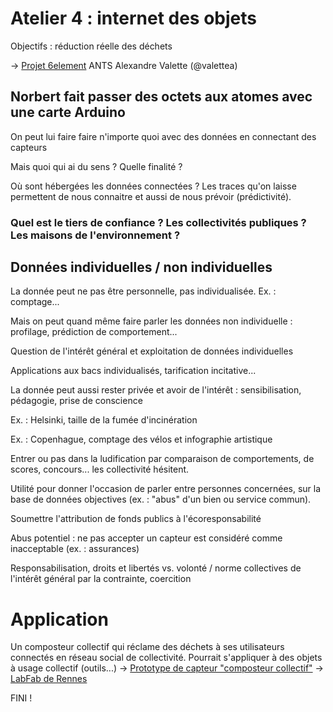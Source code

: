 # Atelier 4 : internet des objets

Objectifs : réduction réelle des déchets

-> [Projet 6element](https://vallettea.github.io/talks/papis.io.html#slide-0) ANTS Alexandre Valette (@valettea)

## Norbert fait passer des octets aux atomes avec une carte Arduino

On peut lui faire faire n'importe quoi avec des données en connectant des capteurs

Mais quoi qui ai du sens ? Quelle finalité ?

Où sont hébergées les données connectées ? Les traces qu'on laisse permettent de nous connaitre et aussi de nous prévoir (prédictivité).

### Quel est le tiers de confiance ? Les collectivités publiques ? Les maisons de l'environnement ? 

## Données individuelles / non individuelles

La donnée peut ne pas être personnelle, pas individualisée. Ex. : comptage...

Mais on peut quand même faire parler les données non individuelle : profilage, prédiction de comportement...

Question de l'intérêt général et exploitation de données individuelles

Applications aux bacs individualisés, tarification incitative...

La donnée peut aussi rester privée et avoir de l'intérêt : sensibilisation, pédagogie, prise de conscience

Ex. : Helsinki, taille de la fumée d'incinération

Ex. : Copenhague, comptage des vélos et infographie artistique

Entrer ou pas dans la ludification par comparaison de comportements, de scores, concours... les collectivité hésitent.

Utilité pour donner l'occasion de parler entre personnes concernées, sur la base de données objectives (ex. : "abus" d'un bien ou service commun).

Soumettre l'attribution de fonds publics à l'écoresponsabilité

Abus potentiel : ne pas accepter un capteur est considéré comme inacceptable (ex. : assurances)

Responsabilisation, droits et libertés vs. volonté / norme collectives de l'intérêt général par la contrainte, coercition

# Application

Un composteur collectif qui réclame des déchets à ses utilisateurs connectés en réseau social de collectivité. Pourrait s'appliquer à des objets à usage collectif (outils...)
-> [Prototype de capteur "composteur collectif"](https://twitter.com/NFr21/status/581819960894349312)
-> [LabFab de Rennes](http://www.labfab.fr/portfolio/)

FINI !
